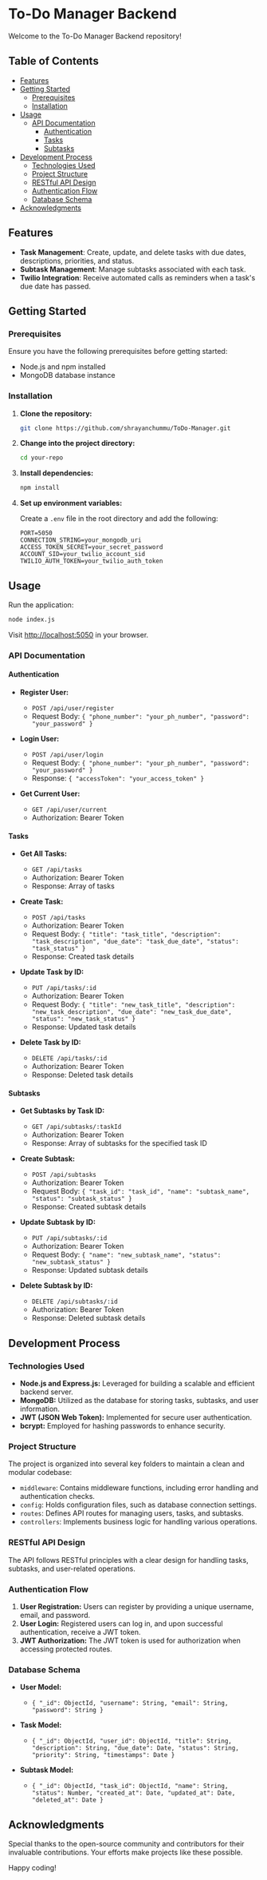 # To-Do Manager Backend

Welcome to the To-Do Manager Backend repository! 

## Table of Contents

- [Features](#features)
- [Getting Started](#getting-started)
  - [Prerequisites](#prerequisites)
  - [Installation](#installation)
- [Usage](#usage)
  - [API Documentation](#api-documentation)
    - [Authentication](#authentication)
    - [Tasks](#tasks)
    - [Subtasks](#subtasks)
- [Development Process](#development-process)
  - [Technologies Used](#technologies-used)
  - [Project Structure](#project-structure)
  - [RESTful API Design](#restful-api-design)
  - [Authentication Flow](#authentication-flow)
  - [Database Schema](#database-schema)
- [Acknowledgments](#acknowledgments)

## Features

- **Task Management**: Create, update, and delete tasks with due dates, descriptions, priorities, and status.
- **Subtask Management**: Manage subtasks associated with each task.
- **Twilio Integration**: Receive automated calls as reminders when a task's due date has passed.

## Getting Started

### Prerequisites

Ensure you have the following prerequisites before getting started:

- Node.js and npm installed
- MongoDB database instance

### Installation

1. **Clone the repository:**

    ```bash
    git clone https://github.com/shrayanchummu/ToDo-Manager.git
    ```

2. **Change into the project directory:**

    ```bash
    cd your-repo
    ```

3. **Install dependencies:**

    ```bash
    npm install
    ```

4. **Set up environment variables:**

    Create a `.env` file in the root directory and add the following:

    ```plaintext
    PORT=5050
    CONNECTION_STRING=your_mongodb_uri
    ACCESS_TOKEN_SECRET=your_secret_password
    ACCOUNT_SID=your_twilio_account_sid
    TWILIO_AUTH_TOKEN=your_twilio_auth_token
    ```

## Usage

Run the application:

```bash
node index.js
```

Visit [http://localhost:5050](http://localhost:5050) in your browser.

### API Documentation

#### Authentication

- **Register User:**
  - `POST /api/user/register`
  - Request Body: `{ "phone_number": "your_ph_number", "password": "your_password" }`

- **Login User:**
  - `POST /api/user/login`
  - Request Body: `{ "phone_number": "your_ph_number", "password": "your_password" }`
  - Response: `{ "accessToken": "your_access_token" }`

- **Get Current User:**
  - `GET /api/user/current`
  - Authorization: Bearer Token

#### Tasks

- **Get All Tasks:**
  - `GET /api/tasks`
  - Authorization: Bearer Token
  - Response: Array of tasks

- **Create Task:**
  - `POST /api/tasks`
  - Authorization: Bearer Token
  - Request Body: `{ "title": "task_title", "description": "task_description", "due_date": "task_due_date", "status": "task_status" }`
  - Response: Created task details

- **Update Task by ID:**
  - `PUT /api/tasks/:id`
  - Authorization: Bearer Token
  - Request Body: `{ "title": "new_task_title", "description": "new_task_description", "due_date": "new_task_due_date", "status": "new_task_status" }`
  - Response: Updated task details

- **Delete Task by ID:**
  - `DELETE /api/tasks/:id`
  - Authorization: Bearer Token
  - Response: Deleted task details

#### Subtasks

- **Get Subtasks by Task ID:**
  - `GET /api/subtasks/:taskId`
  - Authorization: Bearer Token
  - Response: Array of subtasks for the specified task ID

- **Create Subtask:**
  - `POST /api/subtasks`
  - Authorization: Bearer Token
  - Request Body: `{ "task_id": "task_id", "name": "subtask_name", "status": "subtask_status" }`
  - Response: Created subtask details

- **Update Subtask by ID:**
  - `PUT /api/subtasks/:id`
  - Authorization: Bearer Token
  - Request Body: `{ "name": "new_subtask_name", "status": "new_subtask_status" }`
  - Response: Updated subtask details

- **Delete Subtask by ID:**
  - `DELETE /api/subtasks/:id`
  - Authorization: Bearer Token
  - Response: Deleted subtask details
 
## Development Process

### Technologies Used

- **Node.js and Express.js:** Leveraged for building a scalable and efficient backend server.
- **MongoDB:** Utilized as the database for storing tasks, subtasks, and user information.
- **JWT (JSON Web Token):** Implemented for secure user authentication.
- **bcrypt:** Employed for hashing passwords to enhance security.

### Project Structure

The project is organized into several key folders to maintain a clean and modular codebase:

- `middleware`: Contains middleware functions, including error handling and authentication checks.
- `config`: Holds configuration files, such as database connection settings.
- `routes`: Defines API routes for managing users, tasks, and subtasks.
- `controllers`: Implements business logic for handling various operations.

### RESTful API Design

The API follows RESTful principles with a clear design for handling tasks, subtasks, and user-related operations.

### Authentication Flow

1. **User Registration:** Users can register by providing a unique username, email, and password.
2. **User Login:** Registered users can log in, and upon successful authentication, receive a JWT token.
3. **JWT Authorization:** The JWT token is used for authorization when accessing protected routes.

### Database Schema

- **User Model:**
  - `{ "_id": ObjectId, "username": String, "email": String, "password": String }`

- **Task Model:**
  - `{ "_id": ObjectId, "user_id": ObjectId, "title": String, "description": String, "due_date": Date, "status": String, "priority": String, "timestamps": Date }`

- **Subtask Model:**
  - `{ "_id": ObjectId, "task_id": ObjectId, "name": String, "status": Number, "created_at": Date, "updated_at": Date, "deleted_at": Date }`

## Acknowledgments

Special thanks to the open-source community and contributors for their invaluable contributions. Your efforts make projects like these possible.

Happy coding!

